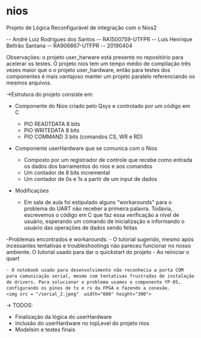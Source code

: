 # nios

Projeto de Lógica Reconfigurável de integração com o Nios2

-- André Luiz Rodrigues dos Santos
-- RA1500759-UTFPR
-- Luís Henrique Beltrão Santana
-- RA906867-UTFPR
-- 20190404

Observações: o projeto user_harware está presente no repositório para acelerar os testes. O projeto nios tem um tempo médio de compilação três vezes maior que o o projeto user_hardware, então para testes dos componentes é mais vantajoso manter um projeto paralelo referenciando os mesmos arquivos.

  ->Estrutura do projeto consiste em:
   - Componente do Nios criado pelo Qsys e controlado por um código em C
      - PIO READTDATA 8 bits
      - PIO WRITEDATA 8 bits
      - PIO COMMAND 3 bits (comandos CS, WR e RD)
 
  - Componente userHardware que se comunica com o Nios
      - Composto por um registrador de controle que recebe como entrada os dados dos barramentos do nios e aos comandos 
      - Um contador de 8 bits incremental
      - Um contador de 0s e 1s a partir de um input de dados

  - Modificações
    - Em sala de aula foi estipulado alguns "workarounds" para o problema do UART não receber a primeira palavra. Todavia, escrevemos o código em C que faz essa verificação a nível de usuário, esperando um comando de inicialização e informando o usuário das operações de dados sendo feitas
    
   -Problemas encontrados e workarounds:
      - O tutorial sugerido, mesmo após incessantes tentativas e troubleshootings não pareceu funcionar no nosso ambiente. O tutorial usado para dar o quickstart do projeto
      - Ao reiniciar o quart
    
    - O notebook usado para desenvolvimento não reconhecia a porta COM para comunicação serial, mesmo com tentativas frustradas de instalação de drivers. Para solucionar o problema usamos o componente YP-05, configurando os pinos de tx e rx da FPGA e fazendo a conexão. 
    <img src = "/serial_2.jpeg"  width="600" height="300">
-> TODOS:
  - Finalização da lógica do userHardware
  - Inclusão do userHardware no topLevel do projeto nios
  - Modelsim e testes finais 
  
  
